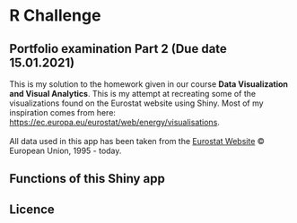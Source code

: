# R Challenge 
## Portfolio examination Part 2 (Due date 15.01.2021)

This is my solution to the homework given in our course **Data Visualization and Visual Analytics**. This is my 
attempt at recreating some of the visualizations found on the Eurostat website using Shiny. Most of my 
inspiration comes from here: https://ec.europa.eu/eurostat/web/energy/visualisations. 
<br>
<br>
All data used in this app has been taken from the [Eurostat Website](https://ec.europa.eu/eurostat/web/main/home) © European Union, 1995 - today.
<br>

## Functions of this Shiny app

## Licence

